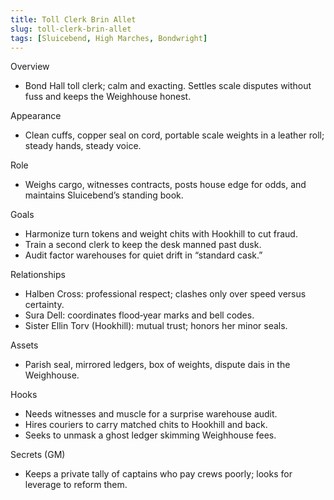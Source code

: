 ```yaml
---
title: Toll Clerk Brin Allet
slug: toll-clerk-brin-allet
tags: [Sluicebend, High Marches, Bondwright]
---
```


Overview
- Bond Hall toll clerk; calm and exacting. Settles scale disputes without fuss and keeps the Weighhouse honest.

Appearance
- Clean cuffs, copper seal on cord, portable scale weights in a leather roll; steady hands, steady voice.

Role
- Weighs cargo, witnesses contracts, posts house edge for odds, and maintains Sluicebend’s standing book.

Goals
- Harmonize turn tokens and weight chits with Hookhill to cut fraud.
- Train a second clerk to keep the desk manned past dusk.
- Audit factor warehouses for quiet drift in “standard cask.”

Relationships
- Halben Cross: professional respect; clashes only over speed versus certainty.
- Sura Dell: coordinates flood‑year marks and bell codes.
- Sister Ellin Torv (Hookhill): mutual trust; honors her minor seals.

Assets
- Parish seal, mirrored ledgers, box of weights, dispute dais in the Weighhouse.

Hooks
- Needs witnesses and muscle for a surprise warehouse audit.
- Hires couriers to carry matched chits to Hookhill and back.
- Seeks to unmask a ghost ledger skimming Weighhouse fees.

Secrets (GM)
- Keeps a private tally of captains who pay crews poorly; looks for leverage to reform them.

